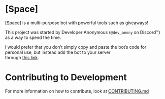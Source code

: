 # [Space]

[Space] is a multi-purpose bot with powerful tools such as giveaways!

This project was started by Developer Anonymous (``@dev_anony`` on Discord™) as a way to spend the time.

I would prefer that you don’t simply copy and paste the bot’s code for personal use, but instead add the bot to your server  
through [this link](https://discord.com/api/oauth2/authorize?client_id=1188501238506074222&permissions=565031741156854&scope=applications.commands+bot).

# Contributing to Development

For more information on how to contribute, look at [CONTRIBUTING.md](/.github/CONTRIBUTING.md)
